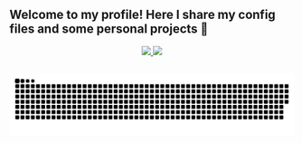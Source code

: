 ## Welcome to my profile! Here I share my config files and some personal projects 🐋

<div align="center">
  <a href="https://github.com/andradeexperiments">
  <img height="180em" src="https://github-readme-stats.vercel.app/api?username=andradeexperiments&show_icons=true&theme=light&include_all_commits=true&count_private=true"/>
  <img height="180em" src="https://github-readme-stats.vercel.app/api/top-langs/?username=andradeexperiments&layout=compact&langs_count=7&theme=light"/>
</div>

  ##
  
  ![Snake animation](https://github.com/andradeexperiments/andradeexperiments/blob/output/github-contribution-grid-snake.svg)
  
 </div>

